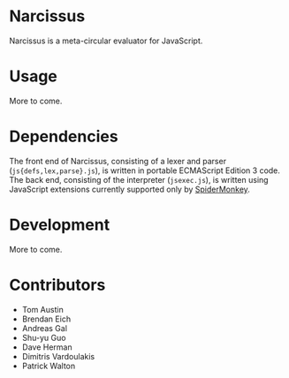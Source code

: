 # Narcissus

Narcissus is a meta-circular evaluator for JavaScript.

# Usage

More to come.

# Dependencies

The front end of Narcissus, consisting of a lexer and parser (`js{defs,lex,parse}.js`), is written in portable ECMAScript Edition 3 code. The back end, consisting of the interpreter (`jsexec.js`), is written using JavaScript extensions currently supported only by [SpiderMonkey](http://www.mozilla.org/js/spidermonkey/).

# Development

More to come.

# Contributors

* Tom Austin
* Brendan Eich
* Andreas Gal
* Shu-yu Guo
* Dave Herman
* Dimitris Vardoulakis
* Patrick Walton
